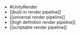 - #UnityRender
- [[built-in render pipeline]]
- [[universal render pipeline]]
- [[high definition render pipeline]]
- [[scriptable render pipeline]]